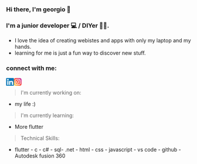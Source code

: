 ### Hi there, I'm georgio 👋
### I'm a junior developer 💻 / DIYer 👷‍♂️. 
<!-- a line space between the 2 sections-->
- I love the idea of creating webistes and apps with only my laptop and my hands.
- learning for me is just a fun way to discover new stuff.
  
### connect with me:
<a href="https://www.linkedin.com/in/georgiofeghaly/"><img align="left" src="https://raw.githubusercontent.com/georgiofeghaly/georgiofeghaly/main/images/linkedin.svg" alt="Yu Shi | LinkedIn" width="21px"/></a>
<a href="https://instagram.com/gio-feg/"><img align="left" src="https://raw.githubusercontent.com/georgiofeghaly/georgiofeghaly/main/images/instagram.svg" alt="Yu Shi | Instagram" width="21px"/></a>
</br>
> I'm currently working on:
  - my life :)
> I'm currently learning:
  - More flutter
> Technical Skills:
 - flutter - c - c# - sql- .net - html - css - javascript - vs code - github - Autodesk fusion 360
